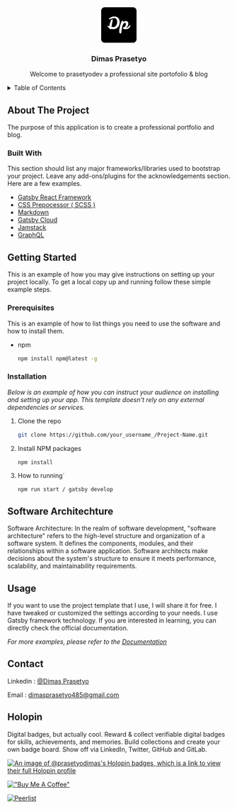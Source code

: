 <div align="center">
  <a href="https://github.com/othneildrew/Best-README-Template">
    <img src="docs/logo/prasetyodev.png" alt="Logo" width="auto" height="80">
  </a>

  <h3 align="center">Dimas Prasetyo </h3>

  <p align="center">
    Welcome to prasetyodev a professional site portofolio & blog
  </p>
</div>


<!-- TABLE OF CONTENTS -->
<details>
  <summary>Table of Contents</summary>
  <ol>
    <li>
      <a href="#about-the-project">About The Project</a>
      <ul>
        <li><a href="#built-with">Built With</a></li>
        <li><a href="#architechture">Software Architecture</a></li>
      </ul>
    </li>
    <li>
      <a href="#getting-started">Getting Started</a>
      <ul>
        <li><a href="#prerequisites">Prerequisites</a></li>
        <li><a href="#installation">Installation</a></li>
      </ul>
    </li>
    <li><a href="#usage">Usage</a></li>
    <li><a href="#contact">Contact</a></li>
  </ol>
</details>

<!-- ABOUT THE PROJECT -->
## About The Project

The purpose of this application is to create a professional portfolio and blog.

### Built With

This section should list any major frameworks/libraries used to bootstrap your project. Leave any add-ons/plugins for the acknowledgements section. Here are a few examples.

* [Gatsby React Framework](https://www.gatsbyjs.com)
* [CSS Prepocessor ( SCSS )](https://sass-lang.com)
* [Markdown](https://www.markdownguide.org)
* [Gatsby Cloud](https://www.gatsbyjs.com/dashboard/login)
* [Jamstack](https://jamstack.org)
* [GraphQL](https://graphql.org/)

<!-- GETTING STARTED -->
## Getting Started

This is an example of how you may give instructions on setting up your project locally.
To get a local copy up and running follow these simple example steps.

### Prerequisites

This is an example of how to list things you need to use the software and how to install them.
* npm
  ```sh
  npm install npm@latest -g
  ```

### Installation

_Below is an example of how you can instruct your audience on installing and setting up your app. This template doesn't rely on any external dependencies or services._

1. Clone the repo
   ```sh
   git clone https://github.com/your_username_/Project-Name.git
   ```
3. Install NPM packages
   ```sh
   npm install
   ```
4. How to running`
   ```
   npm run start / gatsby develop
   ```

## Software Architechture

Software Architecture: In the realm of software development, "software architecture" refers to the high-level structure and organization of a software system. It defines the components, modules, and their relationships within a software application. Software architects make decisions about the system's structure to ensure it meets performance, scalability, and maintainability requirements.

## Usage

If you want to use the project template that I use, I will share it for free. I have tweaked or customized the settings according to your needs. I use Gatsby framework technology. If you are interested in learning, you can directly check the official documentation.

_For more examples, please refer to the [Documentation](https://www.gatsbyjs.com/)_

## Contact

Linkedin : [@Dimas Prasetyo](https://www.linkedin.com/in/dimas-prasetyo)

Email : dimasprasetyo485@gmail.com


## Holopin

Digital badges, but actually cool.
Reward & collect verifiable digital badges for skills, achievements, and memories. Build collections and create your own badge board. Show off via LinkedIn, Twitter, GitHub and GitLab.

[![An image of @prasetyodimas's Holopin badges, which is a link to view their full Holopin profile](https://holopin.me/prasetyodimas)](https://holopin.io/@prasetyodimas)

[!["Buy Me A Coffee"](https://www.buymeacoffee.com/assets/img/custom_images/orange_img.png)](https://www.buymeacoffee.com/prasetyodimas)

[![Peerlist](https://github-readme-badge.peerlist.io/api/prasetyodimas?style=for-the-badge)](https://peerlist.io/prasetyodimas)
